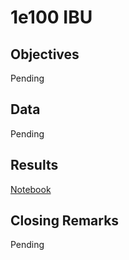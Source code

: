 # 1e100 IBU

## Objectives

Pending

## Data

Pending

## Results

[Notebook](1e100ibu.ipynb)

## Closing Remarks

Pending
